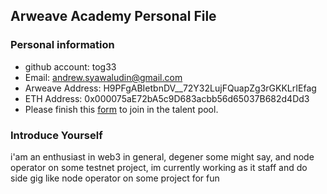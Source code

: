 ## Arweave Academy Personal File

### Personal information

- github account: tog33
- Email: andrew.syawaludin@gmail.com
- Arweave Address: H9PFgABIetbnDV__72Y32LujFQuapZg3rGKKLrIEfag
- ETH Address: 0x000075aE72bA5c9D683acbb56d65037B682d4Dd3
- Please finish this [form](https://docs.google.com/forms/d/e/1FAIpQLSfWA5fIIcBgmRppm3jNz5vmf9Mai_QMVil-2pO4r7YKn_Zhtw/viewform?usp=sf_link) to join in the talent pool.

### Introduce Yourself
 i'am an enthusiast in web3 in general, degener some might say, and node operator on some testnet project, im currently working as it staff and do side gig like node operator on some project for fun
